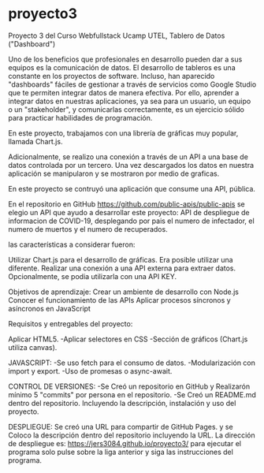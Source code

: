 # proyecto3

Proyecto 3 del Curso Webfullstack Ucamp UTEL, Tablero de Datos ("Dashboard")

Uno de los beneficios que profesionales en desarrollo pueden dar a sus equipos es la comunicación de datos. El desarrollo de tableros es una constante en los proyectos de software. Incluso, han aparecido "dashboards" fáciles de gestionar a través de servicios como Google Studio que te permiten integrar datos de manera efectiva. Por ello, aprender a integrar datos en nuestras aplicaciones, ya sea para un usuario, un equipo o un "stakeholder", y comunicarlas correctamente, es un ejercicio sólido para practicar habilidades de programación.

En este proyecto, trabajamos con una librería de gráficas muy popular, llamada Chart.js.

Adicionalmente, se realizo una conexión a través de un API a una base de datos controlada por un tercero. Una vez descargados los datos en nuestra aplicación se manipularon y se mostraron por medio de graficas.

En este proyecto se contruyó una aplicación que consume una API, pública.

En el repositorio en GitHub https://github.com/public-apis/public-apis se elegio un API que ayudo a desarrollar este proyecto: API de despliegue de informacion de COVID-19, desplegando por pais el numero de infectador, el numero de muertos y el numero de recuperados.

las características a considerar fueron:

Utilizar Chart.js para el desarrollo de gráficas. Era posible utilizar una diferente. Realizar una conexión a una API externa para extraer datos. Opcionalmente, se podia utilizarla con una API KEY.

Objetivos de aprendizaje: Crear un ambiente de desarrollo con Node.js Conocer el funcionamiento de las APIs Aplicar procesos síncronos y asíncronos en JavaScript

Requisitos y entregables del proyecto:

Aplicar HTML5. 
-Aplicar selectores en CSS
-Sección de gráficos (Chart.js utiliza canvas).

JAVASCRIPT:
-Se uso fetch para el consumo de datos. 
-Modularización con import y export. 
-Uso de promesas o async-await.

CONTROL DE VERSIONES: 
-Se Creó un repositorio en GitHub y Realizarón mínimo 5 "commits" por persona en el repositorio. 
-Se Creó un README.md dentro del repositorio. Incluyendo la descripción, instalación y uso del proyecto.

DESPLIEGUE:
Se creó una URL para compartir de GitHub Pages. y se Coloco la descripción dentro del repositorio incluyendo la URL.
La dirección de despliegue es: https://jers3084.github.io/proyecto3/ 
para ejecutar el programa solo pulse sobre la liga anterior y siga las instrucciones del programa.

